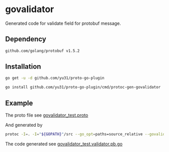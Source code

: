 # govalidator

Generated code for validate field for protobuf message.

## Dependency
```bash
github.com/golang/protobuf v1.5.2
```

## Installation
```bash
go get -u -d github.com/yu31/proto-go-plugin

go install github.com/yu31/proto-go-plugin/cmd/protoc-gen-govalidator
```

## Example

The proto file see [govalidator_test.proto](../tests/govalidatortest/govalidator_test.proto)

And generated by
```bash
protoc -I=. -I="${GOPATH}"/src --go_opt=paths=source_relative --govalidator_opt=paths=source_relative --go_out=. --govalidator_out=. ./tests/govalidatortest/govalidator_test.proto

```

The code generated see [govalidator_test.validator.pb.go](../tests/govalidatortest/govalidator_test.validator.pb.go)

